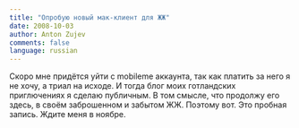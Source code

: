 ```yaml
---
title: "Опробую новый мак-клиент для ЖЖ"
date: 2008-10-03
author: Anton Zujev
comments: false
language: russian
---
```


Скоро мне придётся уйти с mobileme аккаунта, так как платить за него я не хочу, а триал на исходе. И тогда блог моих готландских приглючениях я сделаю публичным. В том смысле, что продолжу его здесь, в своём заброшенном и забытом ЖЖ. Поэтому вот. Это пробная запись. Ждите меня в ноябре.